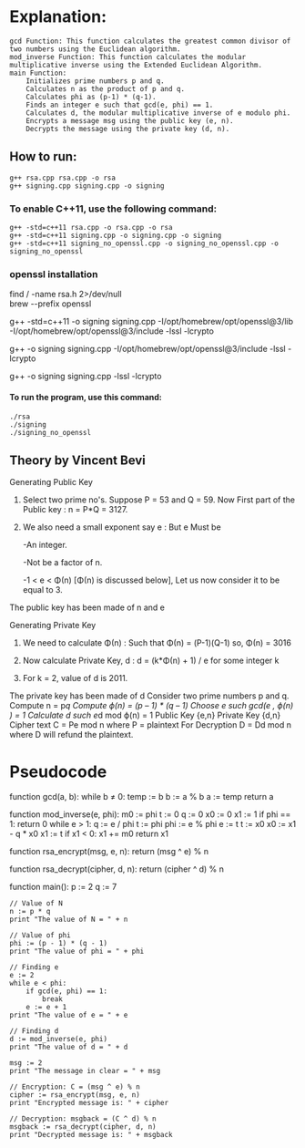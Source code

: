 # Explanation:

    gcd Function: This function calculates the greatest common divisor of two numbers using the Euclidean algorithm.
    mod_inverse Function: This function calculates the modular multiplicative inverse using the Extended Euclidean Algorithm.
    main Function:
        Initializes prime numbers p and q.
        Calculates n as the product of p and q.
        Calculates phi as (p-1) * (q-1).
        Finds an integer e such that gcd(e, phi) == 1.
        Calculates d, the modular multiplicative inverse of e modulo phi.
        Encrypts a message msg using the public key (e, n).
        Decrypts the message using the private key (d, n).

## How to run:
    g++ rsa.cpp rsa.cpp -o rsa 
    g++ signing.cpp signing.cpp -o signing 

### To enable C++11, use the following command:
    g++ -std=c++11 rsa.cpp -o rsa.cpp -o rsa 
    g++ -std=c++11 signing.cpp -o signing.cpp -o signing 
    g++ -std=c++11 signing_no_openssl.cpp -o signing_no_openssl.cpp -o signing_no_openssl 

### openssl installation

find / -name rsa.h 2>/dev/null    
brew --prefix openssl

g++ -std=c++11 -o signing signing.cpp -I/opt/homebrew/opt/openssl@3/lib -I/opt/homebrew/opt/openssl@3/include -lssl -lcrypto

g++ -o signing signing.cpp -I/opt/homebrew/opt/openssl@3/include -lssl -lcrypto



g++ -o signing signing.cpp -lssl -lcrypto


    
#### To run the program, use this command:
    ./rsa
    ./signing
    ./signing_no_openssl

## Theory by Vincent Bevi

Generating Public Key

1. Select two prime no's. Suppose P = 53 and Q = 59.
Now First part of the Public key  : n = P*Q = 3127.

2. We also need a small exponent say e :
   But e Must be

    -An integer.

    -Not be a factor of n.

    -1 < e < Φ(n) [Φ(n) is discussed below],
     Let us now consider it to be equal to 3.

The public key has been made of n and e

Generating Private Key

1. We need to calculate Φ(n) :
   Such that Φ(n) = (P-1)(Q-1)
      so,  Φ(n) = 3016

2. Now calculate Private Key, d :
   d = (k*Φ(n) + 1) / e for some integer k

3. For k = 2, value of d is 2011.

The private key has been made of d
    Consider two prime numbers p and q.
    Compute n = p*q
    Compute ϕ(n) = (p – 1) * (q – 1)
    Choose e such gcd(e , ϕ(n) ) = 1
    Calculate d such e*d mod ϕ(n) = 1
    Public Key {e,n} Private Key {d,n}
    Cipher text C = Pe mod n where P = plaintext
    For Decryption D = Dd mod n where D will refund the plaintext.

# Pseudocode

function gcd(a, b):
    while b ≠ 0:
        temp := b
        b := a % b
        a := temp
    return a

function mod_inverse(e, phi):
    m0 := phi
    t := 0
    q := 0
    x0 := 0
    x1 := 1
    if phi == 1:
        return 0
    while e > 1:
        q := e / phi
        t := phi
        phi := e % phi
        e := t
        t := x0
        x0 := x1 - q * x0
        x1 := t
    if x1 < 0:
        x1 += m0
    return x1

function rsa_encrypt(msg, e, n):
    return (msg ^ e) % n

function rsa_decrypt(cipher, d, n):
    return (cipher ^ d) % n

function main():
    p := 2
    q := 7

    // Value of N
    n := p * q
    print "The value of N = " + n

    // Value of phi
    phi := (p - 1) * (q - 1)
    print "The value of phi = " + phi

    // Finding e
    e := 2
    while e < phi:
        if gcd(e, phi) == 1:
            break
        e := e + 1
    print "The value of e = " + e

    // Finding d
    d := mod_inverse(e, phi)
    print "The value of d = " + d

    msg := 2
    print "The message in clear = " + msg

    // Encryption: C = (msg ^ e) % n
    cipher := rsa_encrypt(msg, e, n)
    print "Encrypted message is: " + cipher

    // Decryption: msgback = (C ^ d) % n
    msgback := rsa_decrypt(cipher, d, n)
    print "Decrypted message is: " + msgback


